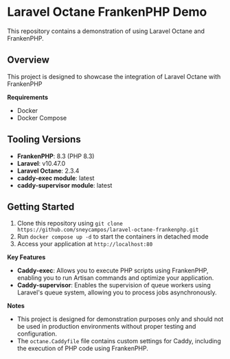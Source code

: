 # Laravel Octane FrankenPHP Demo

This repository contains a demonstration of using Laravel Octane and FrankenPHP.

**Overview**
-----------

This project is designed to showcase the integration of Laravel Octane with FrankenPHP

**Requirements**

* Docker
* Docker Compose

**Tooling Versions**
-------------------

* **FrankenPHP**: 8.3 (PHP 8.3)
* **Laravel**: v10.47.0
* **Laravel Octane**: 2.3.4
* **caddy-exec module**: latest
* **caddy-supervisor module**: latest

**Getting Started**
-------------------

1. Clone this repository using `git clone https://github.com/sneycampos/laravel-octane-frankenphp.git`
2. Run `docker compose up -d` to start the containers in detached mode
3. Access your application at `http://localhost:80`

**Key Features**

* **Caddy-exec**: Allows you to execute PHP scripts using FrankenPHP, enabling you to run Artisan commands and optimize your application.
* **Caddy-supervisor**: Enables the supervision of queue workers using Laravel's queue system, allowing you to process jobs asynchronously.

**Notes**

* This project is designed for demonstration purposes only and should not be used in production environments without proper testing and configuration.
* The `octane.Caddyfile` file contains custom settings for Caddy, including the execution of PHP code using FrankenPHP.
